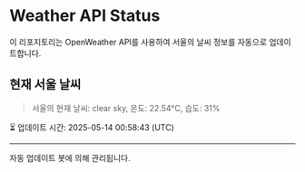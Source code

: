 
# Weather API Status

이 리포지토리는 OpenWeather API를 사용하여 서울의 날씨 정보를 자동으로 업데이트합니다.

## 현재 서울 날씨
> 서울의 현재 날씨: clear sky, 온도: 22.54°C, 습도: 31%

⏳ 업데이트 시간: 2025-05-14 00:58:43 (UTC)

---
자동 업데이트 봇에 의해 관리됩니다.
